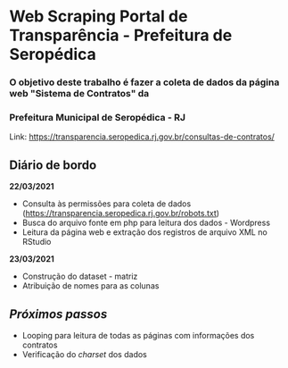 # Web Scraping Portal de Transparência - Prefeitura de Seropédica

### O objetivo deste trabalho é fazer a coleta de dados da página web "Sistema de Contratos" da
### Prefeitura Municipal de Seropédica - RJ

Link: https://transparencia.seropedica.rj.gov.br/consultas-de-contratos/

## Diário de bordo

**22/03/2021** 

- Consulta às permissões para coleta de dados (https://transparencia.seropedica.rj.gov.br/robots.txt)
- Busca do arquivo fonte em php para leitura dos dados - Wordpress
- Leitura da página web e extração dos registros de arquivo XML no RStudio

**23/03/2021**

- Construção do dataset - matriz
- Atribuição de nomes para as colunas

## **_Próximos passos_**

- Looping para leitura de todas as páginas com informações dos contratos
- Verificação do *charset* dos dados
